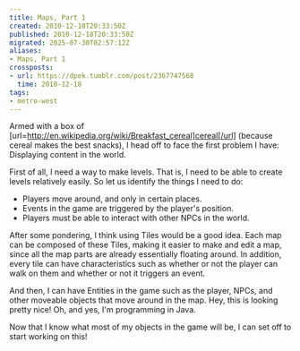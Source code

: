 ```yaml
---
title: Maps, Part 1
created: 2010-12-18T20:33:50Z
published: 2010-12-18T20:33:50Z
migrated: 2025-07-30T02:57:12Z
aliases:
- Maps, Part 1
crossposts:
- url: https://dpek.tumblr.com/post/2367747568
  time: 2010-12-18
tags:
- metro-west
---
```


Armed with a box of [url=http://en.wikipedia.org/wiki/Breakfast_cereal]cereal[/url] (because cereal makes the best snacks), I head off to face the first problem I have: Displaying content in the world.

First of all, I need a way to make levels. That is, I need to be able to create levels relatively easily. So let us identify the things I need to do:

- Players move around, and only in certain places.
- Events in the game are triggered by the player's position.
- Players must be able to interact with other NPCs in the world.

After some pondering, I think using Tiles would be a good idea. Each map can be composed of these Tiles, making it easier to make and edit a map, since all the map parts are already essentially floating around. In addition, every tile can have characteristics such as whether or not the player can walk on them and whether or not it triggers an event.

And then, I can have Entities in the game such as the player, NPCs, and other moveable objects that move around in the map. Hey, this is looking pretty nice! Oh, and yes, I'm programming in Java.

Now that I know what most of my objects in the game will be, I can set off to start working on this!
